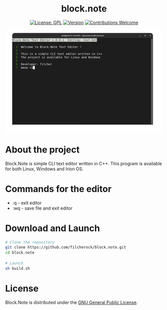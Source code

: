 <h1 align="center">block.note</h1>
<div align="center">
  
[![License: GPL](https://img.shields.io/badge/License-GPL-yellow.svg)](#)
[![Version](https://img.shields.io/badge/version-0.0.1-blue.svg)](#)
[![Contributions Welcome](https://img.shields.io/badge/contributions-welcome-brightgreen.svg)](#)
</div>
<img src="docs/readme-image/bn1-github.png">

# About the project
Block.Note is simple CLI text editor written in C++. This program is available for both Linux, Windows and Irion OS.

# Commands for the editor
- :q - exit editor
- :wq - save file and exit editor

# Download and Launch
``` bash
# Clone the repository
git clone https://github.com/filcherock/block.note.git
cd block.note

# Launch
sh build.sh
```

# License
Block.Note is distributed under the [GNU General Public License](https://github.com/filcherock/block.note/blob/main/LICENSE).
